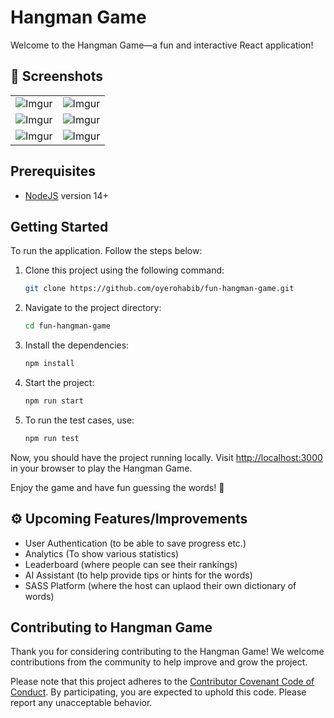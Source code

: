 # Hangman Game

Welcome to the Hangman Game—a fun and interactive React application!

## 📸 Screenshots

|                                                        |                                                        |
| :----------------------------------------------------: | :----------------------------------------------------: |
| ![Imgur](https://capture.dropbox.com/A9eWovvNcORjDmXW) | ![Imgur](https://capture.dropbox.com/MNPjwfTEXnCCYdBz) |
| ![Imgur](https://capture.dropbox.com/B38wMbJEX7pAlRG4) | ![Imgur](https://capture.dropbox.com/vEL7yIxmGTYIXPSi) |
| ![Imgur](https://capture.dropbox.com/ltdsFlckIokhSg4G) | ![Imgur](https://capture.dropbox.com/lP5cDg03dU99Ldfr) |

## Prerequisites

- [NodeJS](https://nodejs.org/en/) version 14+

## Getting Started

To run the application. Follow the steps below:

1. Clone this project using the following command:

   ```bash
   git clone https://github.com/oyerohabib/fun-hangman-game.git
   ```

2. Navigate to the project directory:

   ```bash
   cd fun-hangman-game
   ```

3. Install the dependencies:

   ```bash
   npm install
   ```

4. Start the project:

   ```bash
   npm run start
   ```

5. To run the test cases, use:

   ```bash
   npm run test
   ```

Now, you should have the project running locally. Visit <http://localhost:3000> in your browser to play the Hangman Game.

Enjoy the game and have fun guessing the words! 🎉

## ⚙️ Upcoming Features/Improvements

- User Authentication (to be able to save progress etc.)
- Analytics (To show various statistics)
- Leaderboard (where people can see their rankings)
- AI Assistant (to help provide tips or hints for the words)
- SASS Platform (where the host can uplaod their own dictionary of words)

## Contributing to Hangman Game

Thank you for considering contributing to the Hangman Game! We welcome contributions from the community to help improve and grow the project.

Please note that this project adheres to the [Contributor Covenant Code of Conduct](CONTRIBUTING.md). By participating, you are expected to uphold this code. Please report any unacceptable behavior.

